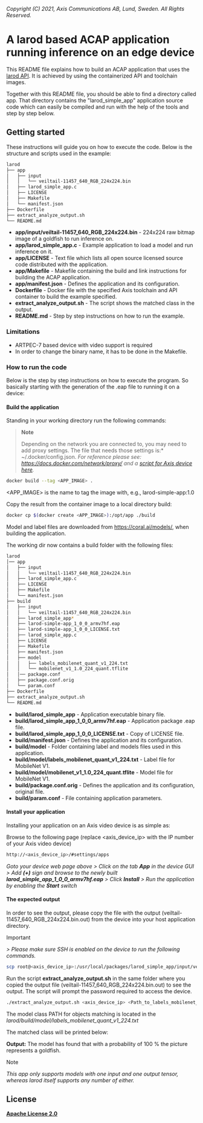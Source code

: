  *Copyright (C) 2021, Axis Communications AB, Lund, Sweden. All Rights Reserved.*

# A larod based ACAP application running inference on an edge device

This README file explains how to build an ACAP application that uses the [larod API](../FAQs.md#WhatisLarod?). It is achieved by using the containerized API and toolchain images.

Together with this README file, you should be able to find a directory called app. That directory contains the "larod_simple_app" application source code which can easily
be compiled and run with the help of the tools and step by step below.

## Getting started

These instructions will guide you on how to execute the code. Below is the structure and scripts used in the example:

```sh
larod
├── app
│   ├── input
│   │   └── veiltail-11457_640_RGB_224x224.bin
│   ├── larod_simple_app.c
│   ├── LICENSE
│   ├── Makefile
│   └── manifest.json
├── Dockerfile
├── extract_analyze_output.sh
└── README.md
```

- **app/input/veiltail-11457_640_RGB_224x224.bin** - 224x224 raw bitmap image of a goldfish to run inference on.
- **app/larod_simple_app.c** - Example application to load a model and run inference on it.
- **app/LICENSE** - Text file which lists all open source licensed source code distributed with the application.
- **app/Makefile** - Makefile containing the build and link instructions for building the ACAP application.
- **app/manifest.json** - Defines the application and its configuration.
- **Dockerfile** - Docker file with the specified Axis toolchain and API container to build the example specified.
- **extract_analyze_output.sh** - The script shows the matched class in the output.
- **README.md** - Step by step instructions on how to run the example.

### Limitations

- ARTPEC-7 based device with video support is required
- In order to change the binary name, it has to be done in the Makefile.

### How to run the code

Below is the step by step instructions on how to execute the program. So basically starting with the generation of the .eap file to running it on a device:

#### Build the application

Standing in your working directory run the following commands:

> **Note**
>
> Depending on the network you are connected to, you may need to add proxy settings.
The file that needs those settings is:* ~/.docker/config.json. *For
reference please see: <https://docs.docker.com/network/proxy/> and a
[script for Axis device here](../FAQs.md#HowcanIset-upnetworkproxysettingsontheAxisdevice?).*

```sh
docker build --tag <APP_IMAGE> .
```

<APP_IMAGE> is the name to tag the image with, e.g., larod-simple-app:1.0

Copy the result from the container image to a local directory build:

```sh
docker cp $(docker create <APP_IMAGE>):/opt/app ./build
```

Model and label files are downloaded from <https://coral.ai/models/>, when building the application.

The working dir now contains a build folder with the following files:

```sh
larod
│── app
│   ├── input
│   │   └── veiltail-11457_640_RGB_224x224.bin
│   ├── larod_simple_app.c
│   ├── LICENSE
│   ├── Makefile
│   └── manifest.json
├── build
│   ├── input
│   │   └── veiltail-11457_640_RGB_224x224.bin
│   ├── larod_simple_app*
│   ├── larod-simple-app_1_0_0_armv7hf.eap
│   ├── larod-simple-app_1_0_0_LICENSE.txt
│   ├── larod_simple_app.c
│   ├── LICENSE
│   ├── Makefile
│   ├── manifest.json
│   ├── model
│   │   ├── labels_mobilenet_quant_v1_224.txt
│   │   └── mobilenet_v1_1.0_224_quant.tflite
│   │── package.conf
│   ├── package.conf.orig
│   └── param.conf
├── Dockerfile
├── extract_analyze_output.sh
└── README.md
```

- **build/larod_simple_app** - Application executable binary file.
- **build/larod_simple_app_1_0_0_armv7hf.eap** - Application package .eap file.
- **build/larod_simple_app_1_0_0_LICENSE.txt** - Copy of LICENSE file.
- **build/manifest.json** - Defines the application and its configuration.
- **build/model** - Folder containing label and models files used in this application.
- **build/model/labels_mobilenet_quant_v1_224.txt** - Label file for MobileNet V1.
- **build/model/mobilenet_v1_1.0_224_quant.tflite** - Model file for MobileNet V1.
- **build/package.conf.orig** - Defines the application and its configuration, original file.
- **build/param.conf** - File containing application parameters.

#### Install your application

Installing your application on an Axis video device is as simple as:

Browse to the following page (replace <axis_device_ip> with the IP number of your Axis video device)

```sh
http://<axis_device_ip>/#settings/apps
```

*Goto your device web page above > Click on the tab **App** in the device GUI > Add **(+)** sign and browse to
the newly built **larod_simple_app_1_0_0_armv7hf.eap** > Click **Install** > Run the application by enabling the **Start** switch*

#### The expected output

In order to see the output, please copy the file with the output (veiltail-11457_640_RGB_224x224.bin.out) from the device into your host
application directory.
> [!IMPORTANT]
*> Please make sure SSH is enabled on the device to run the
following commands.*

```sh
scp root@<axis_device_ip>:/usr/local/packages/larod_simple_app/input/veiltail-11457_640_RGB_224x224.bin.out .
```

Run the script **extract_analyze_output.sh** in the same folder where you copied the output file (veiltail-11457_640_RGB_224x224.bin.out) to see the output.
The script will prompt the password required to access the device.

```sh
./extract_analyze_output.sh <axis_device_ip> <Path_to_labels_mobilenet_quant_v1_224.txt>
```

The model class PATH for objects matching is located in the
*larod/build/model/labels_mobilenet_quant_v1_224.txt*

The matched class will be printed below:

**Output:** The model has found that with a probability of 100 % the picture represents a goldfish.

> [!NOTE]
> *This app only supports models with one input and one output
tensor, whereas larod itself supports any number of either.*

## License

**[Apache License 2.0](../LICENSE)**
